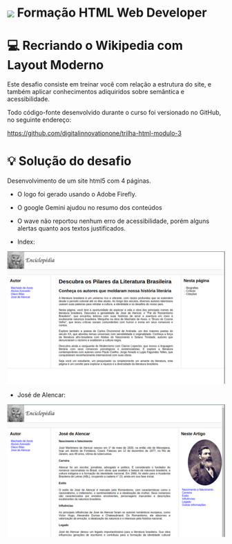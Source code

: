 <h1>
    <a href="https://www.dio.me/">
     <img align="center" width="40px" src="https://hermes.digitalinnovation.one/assets/diome/logo-minimized.png"></a>
    <span>Formação HTML Web Developer</span>
</h1>

# :computer: Recriando o Wikipedia com Layout Moderno

Este desafio consiste em treinar você com relação a estrutura do site, e também aplicar conhecimentos adiquiridos sobre semântica e acessibilidade.

Todo código-fonte desenvolvido durante o curso foi versionado no GitHub, no seguinte endereço:

https://github.com/digitalinnovationone/trilha-html-modulo-3

# :bulb: Solução do desafio

Desenvolvimento de um site html5 com 4 páginas.

* O logo foi gerado usando o Adobe Firefly. 

* O google Gemini ajudou no resumo dos conteúdos

* O wave não reportou nenhum erro de acessibilidade, porém alguns alertas quanto aos textos justificados.

* Index:
<img src="index_page.png" />

* José de Alencar:
<img src="alencar_page.png" />
